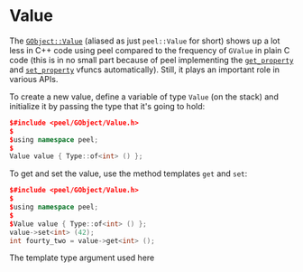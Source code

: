 # Value

The [`GObject::Value`] (aliased as just `peel::Value` for short) shows up a lot
less in C++ code using peel compared to the frequency of `GValue` in plain C
code (this is in no small part because of peel implementing the
[`get_property`] and [`set_property`] vfuncs automatically). Still, it plays an
important role in various APIs.

[`GObject::Value`]: https://docs.gtk.org/gobject/struct.Value.html
[`get_property`]: https://docs.gtk.org/gobject/vfunc.Object.get_property.html
[`set_property`]: https://docs.gtk.org/gobject/vfunc.Object.set_property.html

To create a new value, define a variable of type `Value` (on the stack) and
initialize it by passing the type that it's going to hold:

```cpp
$#include <peel/GObject/Value.h>
$
$using namespace peel;
$
Value value { Type::of<int> () };
```

To get and set the value, use the method templates `get` and `set`:

```cpp
$#include <peel/GObject/Value.h>
$
$using namespace peel;
$
$Value value { Type::of<int> () };
value->set<int> (42);
int fourty_two = value->get<int> ();
```

The template type argument used here
